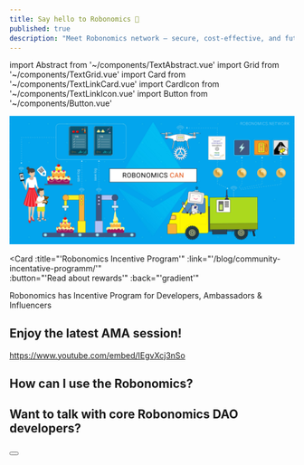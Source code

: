 ```yaml
---
title: Say hello to Robonomics 🎉
published: true
description: "Meet Robonomics network – secure, сost-effective, and futuristic IoT platform for connecting robotics under Polkadot and Ethereum control"
---
```

import Abstract from '~/components/TextAbstract.vue'
import Grid from '~/components/TextGrid.vue'
import Card from '~/components/TextLinkCard.vue'
import CardIcon from '~/components/TextLinkIcon.vue'
import Button from '~/components/Button.vue'


<Abstract :text="'Meet Robonomics network – secure, сost-effective, and futuristic IoT platform for connecting robotics under Polkadot and Ethereum control'" />

[!["What Robonomics can do?"](./images/robonomics-can.jpg)](https://blog.aira.life/robonomics-can-72f631824670)

<!--<Grid :layout="'1fr 1fr 1fr'">
    <Card
        :title="'What is Robonomics Network?'"
        :link="'https://static.robonomics.network/docs/presentations/Robonomics.Keypoint.updated.August.2020.pdf'" 
        :button="'View Keypoint presentation'"
    />
    <Card
        :title="'Robot economics'" 
        :link="'https://static.robonomics.network/docs/book-the-economy-of-robots-1-2017/robonomics.network-book-the-economy-of-robots-1-2017-en.pdf'" 
        :button="'View our colourful book'"
    />
    <Card
        :title="'Research & Development'"
        :link="'https://wiki.robonomics.network/docs/r-and-d-based-on-robonomics-network/'"  
        :button="'Conducted on Robonomics Network'"
    />
</Grid>-->

<Grid :layout="'2'">
    <CardIcon
        :image="'/land/icon-presentation.png'" 
        :title="'What is Robonomics Network?'"
        :caption="'View Keypoint presentation'"
        :link="'https://static.robonomics.network/docs/presentations/Robonomics.Keypoint.updated.August.2020.pdf'"
    />
    <CardIcon
        :image="'/land/icon-coding.png'"
        :title="'Research & Development'"
        :caption="'Conducted on Robonomics Network'"
        :link="'https://wiki.robonomics.network/docs/r-and-d-based-on-robonomics-network/'"  
    />
</Grid>


<Card 
    :title="'Robonomics Incentive Program'"
    :link="'/blog/community-incentative-programm/'"  
    :button="'Read about rewards'"
    :back="'gradient'"
>

Robonomics has Incentive Program for Developers, Ambassadors & Influencers

</Card>

## Enjoy the latest AMA session!

<div class="layout__text">

https://www.youtube.com/embed/IEgvXcj3nSo

</div>

## How can I use the Robonomics?

<Grid :layout="'4'">
    <CardIcon
        :image="'/land/icon-wiki.png'" 
        :title="'Robonomics Wiki'"
        :caption="'For IoT & Robotics developers'"
        :link="'https://wiki.robonomics.network/docs/'"
    />
    <CardIcon
        :image="'/land/icon-kuka.png'" 
        :title="'Launch Kuka manipulator'"
        :caption="'Under Robonomics Network control'"
        :link="'https://wiki.robonomics.network/docs/kuka/'"
    />
    <CardIcon
        :image="'/land/icon-application.png'" 
        :title="'Robonomics DAPP'"
        :caption="'Made for connecting IoT & Robotics under Robonomics control smoothly'"
        :link="'https://dapp.robonomics.network/#/'"
    />
    <CardIcon
        :image="'/land/icon-rws.png'" 
        :title="'Sign up for RWS beta'"
        :link="'https://share.hsforms.com/1rlIfFL6ZSriaOjtf4NAGPw535vx?sidebar&__hstc=136840367.cb56ffd63c4554e84a6b795a22bdcfee.1602671793634.1605539005983.1605618482734.17&__hssc=136840367.2.1605618482734&__hsfp=1772620931'"
    />
    <CardIcon
        :image="'/land/icon-github.png'" 
        :title="'Github'"
        :link="'https://github.com/airalab/robonomics'"
    />
    <CardIcon
        :image="'/land/icon-twitter.png'" 
        :title="'Twitter'"
        :link="'https://twitter.com/AIRA_Robonomics'"
    />
    <CardIcon
        :image="'/land/icon-youtube.png'" 
        :title="'YouTube'"
        :link="'https://www.youtube.com/c/Airalab'"
    />
    <CardIcon
        :image="'/land/icon-telegram.png'" 
        :title="'Telegram'"
        :link="'https://t.me/robonomics'"
    />
</Grid>


## Want to talk with core Robonomics DAO developers?

<Button :link="'https://discourse.robonomics.network/'" :label="'Visit Robonomics Network forum'" :scale="'1.2'"/>
